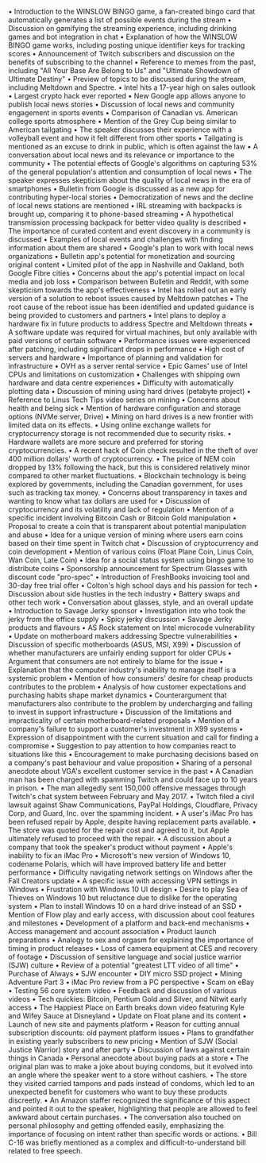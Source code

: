 • Introduction to the WINSLOW BINGO game, a fan-created bingo card that automatically generates a list of possible events during the stream
• Discussion on gamifying the streaming experience, including drinking games and bot integration in chat
• Explanation of how the WINSLOW BINGO game works, including posting unique identifier keys for tracking scores
• Announcement of Twitch subscribers and discussion on the benefits of subscribing to the channel
• Reference to memes from the past, including "All Your Base Are Belong to Us" and "Ultimate Showdown of Ultimate Destiny"
• Preview of topics to be discussed during the stream, including Meltdown and Spectre.
• Intel hits a 17-year high on sales outlook
• Largest crypto hack ever reported
• New Google app allows anyone to publish local news stories
• Discussion of local news and community engagement in sports events
• Comparison of Canadian vs. American college sports atmosphere
• Mention of the Grey Cup being similar to American tailgating
• The speaker discusses their experience with a volleyball event and how it felt different from other sports
• Tailgating is mentioned as an excuse to drink in public, which is often against the law
• A conversation about local news and its relevance or importance to the community
• The potential effects of Google's algorithms on capturing 53% of the general population's attention and consumption of local news
• The speaker expresses skepticism about the quality of local news in the era of smartphones
• Bulletin from Google is discussed as a new app for contributing hyper-local stories
• Democratization of news and the decline of local news stations are mentioned
• IRL streaming with backpacks is brought up, comparing it to phone-based streaming
• A hypothetical transmission processing backpack for better video quality is described
• The importance of curated content and event discovery in a community is discussed
• Examples of local events and challenges with finding information about them are shared
• Google's plan to work with local news organizations
• Bulletin app's potential for monetization and sourcing original content
• Limited pilot of the app in Nashville and Oakland, both Google Fibre cities
• Concerns about the app's potential impact on local media and job loss
• Comparison between Bulletin and Reddit, with some skepticism towards the app's effectiveness
• Intel has rolled out an early version of a solution to reboot issues caused by Meltdown patches
• The root cause of the reboot issue has been identified and updated guidance is being provided to customers and partners
• Intel plans to deploy a hardware fix in future products to address Spectre and Meltdown threats
• A software update was required for virtual machines, but only available with paid versions of certain software
• Performance issues were experienced after patching, including significant drops in performance
• High cost of servers and hardware
• Importance of planning and validation for infrastructure
• OVH as a server rental service
• Epic Games' use of Intel CPUs and limitations on customization
• Challenges with shipping own hardware and data centre experiences
• Difficulty with automatically plotting data
• Discussion of mining using hard drives (petabyte project)
• Reference to Linus Tech Tips video series on mining
• Concerns about health and being sick
• Mention of hardware configuration and storage options (NVMe server, Drive)
• Mining on hard drives is a new frontier with limited data on its effects.
• Using online exchange wallets for cryptocurrency storage is not recommended due to security risks.
• Hardware wallets are more secure and preferred for storing cryptocurrencies.
• A recent hack of Coin check resulted in the theft of over 400 million dollars' worth of cryptocurrency.
• The price of NEM coin dropped by 13% following the hack, but this is considered relatively minor compared to other market fluctuations.
• Blockchain technology is being explored by governments, including the Canadian government, for uses such as tracking tax money.
• Concerns about transparency in taxes and wanting to know what tax dollars are used for
• Discussion of cryptocurrency and its volatility and lack of regulation
• Mention of a specific incident involving Bitcoin Cash or Bitcoin Gold manipulation
• Proposal to create a coin that is transparent about potential manipulation and abuse
• Idea for a unique version of mining where users earn coins based on their time spent in Twitch chat
• Discussion of cryptocurrency and coin development
• Mention of various coins (Float Plane Coin, Linus Coin, Wan Coin, Late Coin)
• Idea for a social status system using bingo game to distribute coins
• Sponsorship announcement for Spectrum Glasses with discount code "pro-spec"
• Introduction of FreshBooks invoicing tool and 30-day free trial offer
• Colton's high school days and his passion for tech
• Discussion about side hustles in the tech industry
• Battery swaps and other tech work
• Conversation about glasses, style, and an overall update
• Introduction to Savage Jerky sponsor
• Investigation into who took the jerky from the office supply
• Spicy jerky discussion
• Savage Jerky products and flavours
• AS Rock statement on Intel microcode vulnerability
• Update on motherboard makers addressing Spectre vulnerabilities
• Discussion of specific motherboards (ASUS, MSI, X99)
• Discussion of whether manufacturers are unfairly ending support for older CPUs
• Argument that consumers are not entirely to blame for the issue
• Explanation that the computer industry's inability to manage itself is a systemic problem
• Mention of how consumers' desire for cheap products contributes to the problem
• Analysis of how customer expectations and purchasing habits shape market dynamics
• Counterargument that manufacturers also contribute to the problem by undercharging and failing to invest in support infrastructure
• Discussion of the limitations and impracticality of certain motherboard-related proposals
• Mention of a company's failure to support a customer's investment in X99 systems
• Expression of disappointment with the current situation and call for finding a compromise
• Suggestion to pay attention to how companies react to situations like this
• Encouragement to make purchasing decisions based on a company's past behaviour and value proposition
• Sharing of a personal anecdote about VGA's excellent customer service in the past
• A Canadian man has been charged with spamming Twitch and could face up to 10 years in prison.
• The man allegedly sent 150,000 offensive messages through Twitch's chat system between February and May 2017.
• Twitch filed a civil lawsuit against Shaw Communications, PayPal Holdings, Cloudflare, Privacy Corp, and Guard, Inc. over the spamming incident.
• A user's iMac Pro has been refused repair by Apple, despite having replacement parts available.
• The store was quoted for the repair cost and agreed to it, but Apple ultimately refused to proceed with the repair.
• A discussion about a company that took the speaker's product without payment
• Apple's inability to fix an iMac Pro
• Microsoft's new version of Windows 10, codename Polaris, which will have improved battery life and better performance
• Difficulty navigating network settings on Windows after the Fall Creators update
• A specific issue with accessing VPN settings in Windows
• Frustration with Windows 10 UI design
• Desire to play Sea of Thieves on Windows 10 but reluctance due to dislike for the operating system
• Plan to install Windows 10 on a hard drive instead of an SSD
• Mention of Flow play and early access, with discussion about cool features and milestones
• Development of a platform and back-end mechanisms
• Access management and account association
• Product launch preparations
• Analogy to sex and orgasm for explaining the importance of timing in product releases
• Loss of camera equipment at CES and recovery of footage
• Discussion of sensitive language and social justice warrior (SJW) culture
• Review of a potential "greatest LTT video of all time"
• Purchase of Always
• SJW encounter
• DIY micro SSD project
• Mining Adventure Part 3
• iMac Pro review from a PC perspective
• Scam on eBay
• Testing 56 core system video
• Feedback and discussion of various videos
• Tech quickies: Bitcoin, Pentium Gold and Silver, and Nitwit early access
• The Happiest Place on Earth breaks down video featuring Kyle and Wifey Sauce at Disneyland
• Update on Float plane and its content
• Launch of new site and payments platform
• Reason for cutting annual subscription discounts: old payment platform issues
• Plans to grandfather in existing yearly subscribers to new pricing
• Mention of SJW (Social Justice Warrior) story and after party
• Discussion of laws against certain things in Canada
• Personal anecdote about buying pads at a store
• The original plan was to make a joke about buying condoms, but it evolved into an angle where the speaker went to a store without cashiers.
• The store they visited carried tampons and pads instead of condoms, which led to an unexpected benefit for customers who want to buy these products discreetly.
• An Amazon staffer recognized the significance of this aspect and pointed it out to the speaker, highlighting that people are allowed to feel awkward about certain purchases.
• The conversation also touched on personal philosophy and getting offended easily, emphasizing the importance of focusing on intent rather than specific words or actions.
• Bill C-16 was briefly mentioned as a complex and difficult-to-understand bill related to free speech.